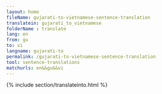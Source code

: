 ```yaml
---
layout: home
fileName: gujarati-to-vietnamese-sentence-translation
translatein: gujarati_to_vietnamese
folderName : translate
lang: en
from: gu
to: vi
langname: gujarati-to
permalink: /gujarati-to-vietnamese-sentence-translation
tool: sentence-translations
matchurls: en&&gu&&vi
---
```

{% include section/translateinto.html %}
